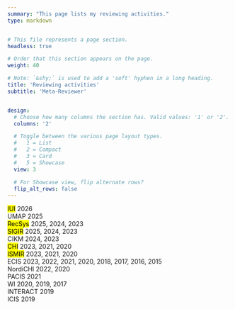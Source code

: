 ```yaml
---
summary: "This page lists my reviewing activities."
type: markdown


# This file represents a page section.
headless: true

# Order that this section appears on the page.
weight: 40

# Note: `&shy;` is used to add a 'soft' hyphen in a long heading.
title: 'Reviewing activities'
subtitle: 'Meta-Reviewer'


design:
  # Choose how many columns the section has. Valid values: '1' or '2'.
  columns: '2'

  # Toggle between the various page layout types.
  #   1 = List
  #   2 = Compact
  #   3 = Card
  #   5 = Showcase
  view: 3

  # For Showcase view, flip alternate rows?
  flip_alt_rows: false
---
```


<mark>IUI</mark> 2026  
UMAP 2025  
<mark>RecSys</mark> 2025, 2024, 2023  
<mark>SIGIR</mark> 2025, 2024, 2023  
CIKM 2024, 2023  
<mark>CHI</mark> 2023, 2021, 2020  
<mark>ISMIR</mark> 2023, 2021, 2020  
ECIS 2023, 2022, 2021, 2020, 2018, 2017, 2016, 2015  
NordiCHI 2022, 2020  
PACIS 2021  
WI 2020, 2019, 2017  
INTERACT 2019  
ICIS 2019  

